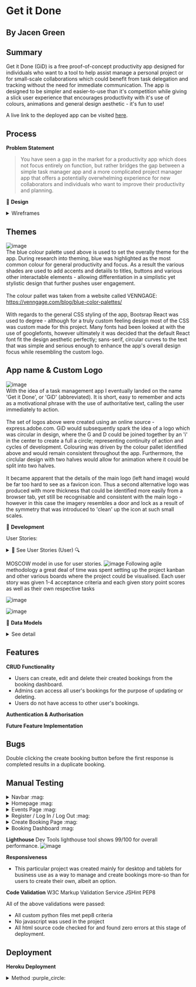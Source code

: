 # Get it Done
## By Jacen Green

## Summary
Get it Done (GiD) is a free proof-of-concept productivity app designed for individuals who want to a tool to help assist manage a personal project or for small-scale collaborations which could benefit from task delegation and tracking without the need for immediate communication. The app is designed to be simpler and easier-to-use than it's competition while giving a slick user experience that encourages productivity with it's use of colours, animations and general design aesthetic - it's fun to use!

A live link to the deployed app can be visited [here](https://tipple-and-tail-7dca6c4d30d7.herokuapp.com/).

## Process

**Problem Statement**
> You have seen a gap in the market for a productivity app which does not focus entirely on function, but rather bridges the gap between a simple task manager app and a more complicated project manager app that offers a potentially overwhelming experience for new collaborators and individuals who want to improve their productivity and planning.

💠 **Design**
<details>
 <summary> Wireframes</summary>
 
 ### Low fidelity wireframing -> Balsamiq
 Low fidelity wireframes were created using Balsamiq to touch upon all aspects of the app's deisgn requirements.
 <br>
 <br>
 <br>
 <br>

 **Home Page: Intro splash screen**
 ![image](https://github.com/user-attachments/assets/f87c3632-65ee-47b6-b900-865d0749d827)
 The initial thought process was to create a stylistic and clean looking home 'splash' screen, not dissimilar to a game loading screen - the 
 goal being to immediately engage the user and hook their attention by inducing a sense of wonder.
 <br>
 <br>
 Blue arrows indicate animation directions; The Page will start with the site logo loaded, which will split into to halves and reveal the 
 name of the site, before continuing it's animation by highlighting and revealing directive text to motivate the user. Afterwards the logo 
 and text will transition off the screen into the login screen.
 <br>
 <br>
 The app would mostly remain consistent from desktop to tablet screens, and have layout changes for mobile devices - in this case the edges 
 of the logo would dissapear off the edge of the screen after splitting.
 <br>
 <br>
 <br>
 <br>

 **Login screen (home page)**
 ![image](https://github.com/user-attachments/assets/b8abeac1-eb97-48b7-b7f3-8a100d1ed534)
 [The login screen which the home screen 'rests' on after the completed animation] A simple login screen with minimal elements focuses the 
 user on their only real next step, since a login is required to use the site.
 <br>
 <br>
 If a user is already logged in or has an existing login token which has not expired, then the animations would play out before transitioning 
 to the Epics page. If a new account needs to be registered then the login screen will transition to a similar register screen after clicking 
 the button.
 <br>
 <br>
 <br>
 <br>

 **Epics page (Get Started)**
 ![image](https://github.com/user-attachments/assets/6c139a08-b133-4319-9db5-0499c49bfe23)
 If no Epics have yet been created then the user would be shown the above page. Clicking on [get started] will continue to the create Epics 
 page where information can be added and tasks can be created.
 <br>
 <br>
 <br>
 <br>

 **Epics page (display panel)**
 ![image](https://github.com/user-attachments/assets/b36c0ced-92ac-40f2-b053-d2b3b1490695)
 If data exists for epics on the database then the Epics card panel will display with some summary information as well as the chosen image 
 for the Epic. Users would be able to scroll through more cards if the maximum page display for cards is exceeded. From here Epics can be 
 selected to be redirected to the Tasks page, or by clicking an edit icon the Epic View page will be shown where CRUD functionality can be 
 actioned provided superuser access is granted.
 <br>
 <br>
 On mobile devices this would display in a list format instead to save space.
 <br>
 <br>
 <br>
 <br>
 
 **Tasks page (display panel)**
 ![image](https://github.com/user-attachments/assets/278dc298-01c3-4464-a4ee-71ea78332012)
 The task version of the Epics page, showing once an Epic has been selected. Here Task summary information is shown and tasks can be selected 
 to either be viewed in detail or, given appropriate access, updated or deleted after confirmation from the superuser.
 <br>
 <br>
 <br>
 <br>

 **Epic/Task View page**
 ![image](https://github.com/user-attachments/assets/d5752993-dec8-469f-bf9e-91efa599bc0f)
 This view page is where users can carry out CRUD actions or view a given card in further detail.
 <br>
 <br>
 <br>
 <br>

 **Profile page**
 ![image](https://github.com/user-attachments/assets/9f703d87-ce30-44a4-9ba8-686ef3465dfe)
 For a small amount of user customisation, a profile page will also exist. Here users can add personal information about themselves and add a 
 profile image/avatar that other collaborators will see as assignees on Tasks and Epics. The page would also show some statistics, for 
 example how many Tasks have been assigned to them. Additionally, a Profile List page would also be added so that users can view all other 
 collaborators involved with the project.

</details>

## Themes
![image](https://github.com/user-attachments/assets/a8605fd8-ce9c-41a1-9c29-61c54621fd54)
<br>
The blue colour palette used above is used to set the overally theme for the app. During research into theming, blue was highlighted as the most common colour for general productivity and focus. As a result the various shades are used to add accents and detaiils to titles, buttons and various other interactable elements - allowing differentiation in a simplistic yet stylistic design that further pushes user engagement.
<br>
<br>
The colour pallet was taken from a website called VENNGAGE: https://venngage.com/blog/blue-color-palettes/
<br>
<br>
With regards to the general CSS styling of the app, Bootsrap React was used to degree - although for a truly custom feeling design most of the CSS was custom made for this project. Many fonts had been looked at with the use of googlefonts, however ultimately it was decided that the default React font fit the design aesthetic perfectly; sans-serif, circular curves to the text that was simple and serious enough to enhance the app's overall design focus while resembling the custom logo.

## App name & Custom Logo
![image](https://github.com/user-attachments/assets/933a9a2b-7d80-4103-9ab1-a716043fe617)
<br>
With the idea of a task management app I eventually landed on the name 'Get it Done', or 'GiD' (abbreviated). It is short, easy to remember and acts as a motivational phrase with the use of authoritative text, calling the user immediately to action.
<br>
<br>
The set of logos above were created using an online source - express.adobe.com. GiD would subsequently spark the idea of a logo which was circular in design, where the G and D could be joined together by an 'i' in the center to create a full a circle; representing continuity of action and cycles of development. Colouring was driven by the colour pallet identified above and would remain consistent throughout the app.
Furthermore, the circlular design with two halves would allow for animation where it could be split into two halves.
<br>
<br>
It became apparent that the details of the main logo (left hand image) would be far too hard to see as a favicon icon. Thus a second alternative logo was produced with more thickness that could be identified more easily from a browser tab, yet still be recognisable and consistent with the main logo - however in this case the imagery resembles a door and lock as a result of the symmetry that was introduced to 'clean' up the icon at such small scales.


💠 **Development**

User Stories:
<details>
 <summary>🔵 See User Stories (User) 🔍</summary>
 
- [US01] 🔵 As a user, I want to quickly log in,<br>
  so that I can immediately carry on where I left off.
  
- [US02] 🔵 As a user, I want to create tasks for a given project,<br>
  so that I can plan it out.
  
- [US03] 🔵 As a user, I want to catagorise my tasks,<br>
  so that I prioritise more important work.
  
- [US04] 🔵 As a user, I want to assign fellow collaborators to certain tasks,<br>
  so that I can delegate and complete a project more efficiently.
  
- [US05] 🔵 As a user, I want to mark a given task as complete,<br>
  so that I can track the overall progress of my project.
  
- [US06] 🔵 As a user, I want to see and leave comments on a given task,<br>
  so that I can concisely communicate with my collaborators.
  
- [US07] 🔵 As a user, I want filter tasks,<br>
  so I can see clearly who is working on what or which tasks require more attention.
  
- [US08] 🔵 As a user, I want to set deadlines for tasks,<br>
  so that I can efficiently manage my workload.
  
- [US09] 🔵 As a user, I want to create a basic profile,<br>
  so other collaborators can learn a bit about me and what I do.
  
- [US10] 🔵 As a user, I want be able to edit tasks after creation,<br>
  so that I can make necessary changes without starting again.
  
</details>

MOSCOW model in use for user stories.
![image](https://github.com/Viridi-Machina/tipple-and-tail/assets/146846939/847130a5-90e0-4ef6-b197-13da0c67ece6)
Following agile methodology a great deal of time was spent setting up the project kanban and other various boards where the project could be visualised.
Each user story was given 1-4 acceptance criteria and each given story point scores as well as their own respective tasks

![image](https://github.com/Viridi-Machina/tipple-and-tail/assets/146846939/00a298ee-bb29-40b7-8315-21a441dcd28a)

![image](https://github.com/Viridi-Machina/tipple-and-tail/assets/146846939/2939992a-139a-426e-9f46-405e4319df20)


💠 **Data Models**
<details>
 <summary> See detail</summary>
The data models created for this project are displayed in the image below:<br>
<br>
 
![image](https://github.com/user-attachments/assets/1cb63f1f-375c-4f3b-be72-649ce2c5890f)

<br>

All models relate to a single hemogenous app, where each data model is simple in nature due to the relatively simple function of said app.
<br>
<br>
🔷 **Profile model**: This model effectively acts as a custom extension of the default django user model.<br>
🔹 `owner` - This OneToOne directly relates to the default django user model id (where created profiles are stored on the DB).<br>
🔹 `name` - This field allows for a custom name to be set by the user, which will be displayed when fetching the profile-name data.<br>
🔹 `title` - This field allows for a custom title, such as 'junior develepor' or 'project leader', which will be displayed on the profile.<br>
🔹 `image` - This field allows the user to upload a custom image or avatar to be displayed within the app and profile page.<br>
🔹 `created_at` - This field stamps when the user was created.
🔹 `updated_at` - This field stamps how long ago an update was made by the user to their profile.<br>
<br>

🟣 **Epic model**: This model allows users to create Epics, which each have subdivisions of tasks, to help an individual or team organise and plan their project workload.<br>
🔺 `title` - This field sets the title for a given epic.<br>
🔺 `image` - This field allows a user to upload an image for an epic, allowing for visual differentiation between them.<br>
🔺 `created_by` - This OneToOne field relates to the user who created the epic.<br>
🔺 `status` - This field relates to a table of 4 status choices; the user can set an epic as 'To-do', 'In Progress', 'Completed', or 'Backlog'.<br>
🔺 `created_at` - This field stamps when the epic was created.<br>
🔺 `updated_at` - This field stamps how long ago an update was made by the user to the epic, allowing users to see the activity of said epic relative to others.<br>
<br>

🔶 **Task Model**: This model allows the creation of multiple tasks for a given Epic and allows users to set SMART goals with the aid of priority and completion-date allocation.<br>
🔸`title` - This field sets the title for a given task.<br>
🔸`description` - This field allows the user to create a small description/summary for the task which other users can view.<br>
🔸`assigned_to` -  This OneToMany field shows which other users have been assigned to a given task.<br>
🔸`created_by` - This OneToOne field relates to the user who created the task.<br>
🔸`status` - This field relates to a table of 4 status choices; the user can set a task as 'To-do', 'In Progress', 'Completed', or 'Backlog'.<br>
🔸`priority` - This field relates to a table of 3 priority choices; the user can set a task as 'LOW', 'MEDIUM' or 'HIGH' priority.<br>
🔸`created_at` - This field stamps when the task was created.<br>
🔸`updated_at` - This field stamps how long ago an update was made by the user to the task, allowing users to see the activity of said task relative to others.<br>
🔸`completion_date` - This field allows a user to set a date in which a task is proposed to have been completed by.<br>


</details>

## Features
**CRUD Functionality**
- Users can create, edit and delete their created bookings from the booking dashboard.
- Admins can access all user's bookings for the purpose of updating or deleting.
- Users do not have access to other user's bookings.

**Authentication & Authorisation**

**Future Feature Implementation**

## Bugs
Double clicking the create booking button before the first response is completed results in a duplicate booking.

## Manual Testing

<details>
    <summary>Navbar :mag:</summary>
    
   ![image](https://github.com/user-attachments/assets/566cb972-aecc-4b80-8988-6c55432bfce6)
</details>

<details>
    <summary>Homepage :mag:</summary>
    
   ![image](https://github.com/user-attachments/assets/93e8322f-f4d2-46ba-953f-100982543064)
</details>

<details>
    <summary>Events Page :mag:</summary>
    
   ![image](https://github.com/user-attachments/assets/561d8b48-bbbe-40ca-a3e6-ddcbd4d2765b)
</details>

<details>
    <summary>Register / Log In / Log Out :mag:</summary>
    
   ![image](https://github.com/user-attachments/assets/2ab2ad58-8354-43b3-84fb-56334d3d22f4)
</details>

<details>
    <summary>Create Booking Page :mag:</summary>
    
   ![image](https://github.com/user-attachments/assets/0af3c36e-43fb-4af6-b182-264da21d53ec)
</details>

<details>
    <summary>Booking Dashboard :mag:</summary>
    
   ![image](https://github.com/user-attachments/assets/68466ffc-00b9-4b53-8f4e-3f5eb3a93401)
</details>

**Lighthouse**
Dev Tools lighthouse tool shows 99/100 for overall performance.
![image](https://github.com/user-attachments/assets/3647919d-e0b3-4719-b1df-1bdc6f15ac0c)


**Responsiveness**
- This particular project was created mainly for desktop and tablets for business use as a way to manage and create bookings more-so than for users to create their own, albeit an option. 

**Code Validation**
W3C Markup Validation Service
JSHint
PEP8

All of the above validations were passed:
- All custom python files met pep8 criteria
- No javascript was used in the project
- All html source code checked for and found zero errors at this stage of deployment.

## Deployment
**Heroku Deployment**
<details>
 <summary>Method :purple_circle:</summary>

- From the dashboard you will be able to see your deployed projects. Click on `New`, then `Create new app`:
  <details>
    <summary>Dashboard :mag:</summary>
    
    ![image](https://github.com/Viridi-Machina/battleships/assets/146846939/d4468782-45f9-4c26-8369-1ddffee2b408)
  </details>

- Enter a unique `App name` and `Choose a region`, then click `Create app`.<br>
  Once created navigate to the `Settings` menu.
  <details>
    <summary>App Dashboard :mag:</summary>

    ![image](https://github.com/Viridi-Machina/battleships/assets/146846939/fde9249a-f073-46af-aeff-ddf4b7d6aacf)
  </details>
  
- Within the `Settings` menu, navigate to `Config Vars` (Also known as *Environment Variables*).<br>
  This is where private and sensitive data, such as credentials and keys, will be stored for the project.
  <details>
    <summary>App Settings :mag:</summary>

    ![image](https://github.com/Viridi-Machina/battleships/assets/146846939/078e131f-0ec6-483f-9031-7049385cdad8)
  </details>

- If the project is dependant on a creds.json file, then this is where the data will be stored.
- Click `Reveal Config Vars`. For initial deployment of a full-stack project:<br>
  `KEY`: 'DISABLE_COLLECTSTATIC'. `VALUE` '1'<br>
  This will prevent Heroku from uploading static files to the build.<br>
  Later on, once the project has been configured with a local static file directory, this KEY/VALUE pair can be removed.
- Note that any other secret keys such as links to the prject's database will be added as the project develops.<br>
  The image below shows an example of the `config vars` panel used in a previous project.
  <details>
    <summary>Config Vars :mag:</summary>
    
    ![image](https://github.com/Viridi-Machina/battleships/assets/146846939/0721287b-f32f-4b37-be16-ddcf1cfeb1c2)
  </details>

- A final component required for successful deployment is the use of a `Procfile`:
    - Heroku will read this file to determine how to start the server.
    - Within the Procfile a python package called *gunicorn* is referenced as a production-ready webserver for Heroku to use.
    - After installing gunicorn and adding it to the `requirements.txt` file, the following line of code needs to be added to
      the Procfile `web: gunicorn my_project.wsgi`.
    - Note that a blank line after the above code may be either required or need to be removed for Heroku to read it successfully.

### Connect to GitHub and deploy:

- Navigate to the `Deploy` menu. For `Deployment method` select GitHub. Finally, you can manually deploy the project.
  <details>
    <summary>Deploy Menu :mag:</summary>

  ![image](https://github.com/Viridi-Machina/battleships/assets/146846939/9081df0b-d551-40f2-b9c1-f770b9d4a5fb)
  </details>

## Credits
- Mentor: Gareth McGirr -> booking view and form code heavily used and adapted for my own project.
- Other code snipets have been referrenced within the project files.
- All styling is completely my own, graphics and logos made via adobe flash and figma. Hero background image from adobe stock
